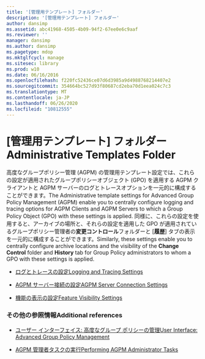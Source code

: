```yaml
---
title: '[管理用テンプレート] フォルダー'
description: '[管理用テンプレート] フォルダー'
author: dansimp
ms.assetid: abc41968-4505-4b09-94f2-67ee0e6c9aaf
ms.reviewer: ''
manager: dansimp
ms.author: dansimp
ms.pagetype: mdop
ms.mktglfcycl: manage
ms.sitesec: library
ms.prod: w10
ms.date: 06/16/2016
ms.openlocfilehash: f220fc52436ce07d6d3985a9d4988768214407e2
ms.sourcegitcommit: 354664bc527d93f80687cd2eba70d1eea024c7c3
ms.translationtype: MT
ms.contentlocale: ja-JP
ms.lasthandoff: 06/26/2020
ms.locfileid: "10812555"
---
```

# <span data-ttu-id="d56ce-103">[管理用テンプレート] フォルダー</span><span class="sxs-lookup"><span data-stu-id="d56ce-103">Administrative Templates Folder</span></span>


<span data-ttu-id="d56ce-104">高度なグループポリシー管理 (AGPM) の管理用テンプレート設定では、これらの設定が適用されたグループポリシーオブジェクト (GPO) を適用する AGPM クライアントと AGPM サーバーのログとトレースオプションを一元的に構成することができます。</span><span class="sxs-lookup"><span data-stu-id="d56ce-104">The Administrative template settings for Advanced Group Policy Management (AGPM) enable you to centrally configure logging and tracing options for AGPM Clients and AGPM Servers to which a Group Policy Object (GPO) with these settings is applied.</span></span> <span data-ttu-id="d56ce-105">同様に、これらの設定を使用すると、アーカイブの場所と、それらの設定を適用した GPO が適用されているグループポリシー管理者の**変更コントロール**フォルダーと [**履歴**] タブの表示を一元的に構成することができます。</span><span class="sxs-lookup"><span data-stu-id="d56ce-105">Similarly, these settings enable you to centrally configure archive locations and the visibility of the **Change Control** folder and **History** tab for Group Policy administrators to whom a GPO with these settings is applied.</span></span>

-   [<span data-ttu-id="d56ce-106">ログとトレースの設定</span><span class="sxs-lookup"><span data-stu-id="d56ce-106">Logging and Tracing Settings</span></span>](logging-and-tracing-settings-agpm40.md)

-   [<span data-ttu-id="d56ce-107">AGPM サーバー接続の設定</span><span class="sxs-lookup"><span data-stu-id="d56ce-107">AGPM Server Connection Settings</span></span>](agpm-server-connection-settings-agpm40.md)

-   [<span data-ttu-id="d56ce-108">機能の表示の設定</span><span class="sxs-lookup"><span data-stu-id="d56ce-108">Feature Visibility Settings</span></span>](feature-visibility-settings-agpm40.md)

### <span data-ttu-id="d56ce-109">その他の参照情報</span><span class="sxs-lookup"><span data-stu-id="d56ce-109">Additional references</span></span>

-   [<span data-ttu-id="d56ce-110">ユーザー インターフェイス: 高度なグループ ポリシーの管理</span><span class="sxs-lookup"><span data-stu-id="d56ce-110">User Interface: Advanced Group Policy Management</span></span>](user-interface-advanced-group-policy-management-agpm40.md)

-   [<span data-ttu-id="d56ce-111">AGPM 管理者タスクの実行</span><span class="sxs-lookup"><span data-stu-id="d56ce-111">Performing AGPM Administrator Tasks</span></span>](performing-agpm-administrator-tasks-agpm40.md)

 

 





